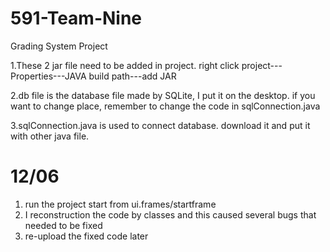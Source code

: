 # 591-Team-Nine
Grading System Project

1.These 2 jar file need to be added in project. right click project---Properties---JAVA build path---add JAR

2.db file is the database file made by SQLite, I put it on the desktop. if you want to change place, remember to change the code in sqlConnection.java

3.sqlConnection.java is used to connect database. download it and put it with other java file.

# 12/06
1. run the project start from ui.frames/startframe
2. I reconstruction the code by classes and this caused several bugs that needed to be fixed
3. re-upload the fixed code later
